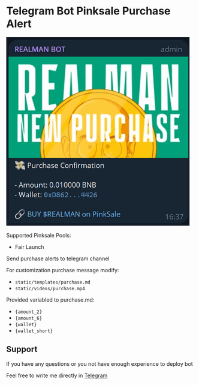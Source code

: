 # Telegram Bot Pinksale Purchase Alert

![Preview](https://github.com/8clever/telegram-bot-pinksale-purchase-alert/blob/main/image.png?raw=true)

Supported Pinksale Pools:
- Fair Launch

Send purchase alerts to telegram channel

For customization purchase message modify:
- `static/templates/purchase.md`
- `static/videos/purchase.mp4`

Provided variabled to purchase.md:
- `{amount_2}`
- `{amount_6}`
- `{wallet}`
- `{wallet_short}`

## Support
If you have any questions or you not have enough experience to deploy bot 

Feel free to write me directly in [Telegram](https://t.me/ivanvityaev)
